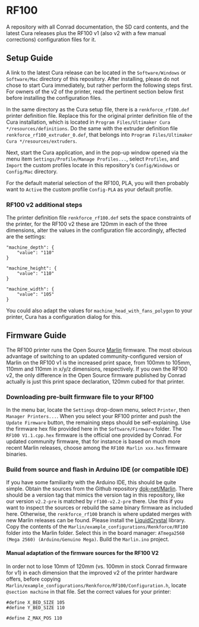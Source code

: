 # RF100
A repository with all Conrad documentation, the SD card contents, and the latest
Cura releases plus the RF100 v1 (also v2 with a few manual corrections)
configuration files for it.

## Setup Guide
A link to the latest Cura release can be located in the 
`Software/Windows` or `Software/Mac` directory of this repository.
After installing, please do not chose to start Cura immediately, but rather
perform the following steps first. For owners of the v2 of the printer, read
the pertinent section below first before installing the configuration files.

In the same directory as the Cura setup file, there is a
`renkforce_rf100.def` printer definition file. Replace this
for the original printer definition file of the Cura installation, which is
located in `Program Files/Ultimaker Cura */resources/definitions`.
Do the same with the extruder definition file `renkforce_rf100_extruder_0.def`,
that belongs into `Program Files/Ultimaker Cura */resources/extruders`.

Next, start the Cura application, and in the pop-up window opened via
the menu item `Settings/Profile/Manage Profiles...`, select `Profiles`, and
`Import` the custom profiles locate in this repository's `Config/Windows` or
`Config/Mac` directory.

For the default material selection of the RF100, PLA, you will then probably
want to `Active` the custom profile `Config-PLA` as your default profile.

### RF100 v2 additional steps
The printer definition file `renkforce_rf100.def` sets the space constraints of
the printer, for the RF100 v2 these are 120mm in each of the three dimensions,
alter the values in the configuration file accordingly, affected are the settings:

```
"machine_depth": {
    "value": "110"
}
```
```
"machine_height": {
    "value": "110"
}
```
```
"machine_width": {
    "value": "105"
}
```

You could also adapt the values for `machine_head_with_fans_polygon` to your
printer, Cura has a configuration dialog for this.

## Firmware Guide
The RF100 printer runs the Open Source [Marlin](http://marlinfw.org/) firmware.
The most obvious advantage of switching to an updated community-configured
version of Marlin on the RF100 v1 is the increased print space, from 100mm to
105mm, 110mm and 110mm in x/y/z dimensions, respectively. If you own the
RF100 v2, the only difference in the Open Source firmware published by Conrad
actually is just this print space declaration, 120mm cubed for that printer.

### Downloading pre-built firmware file to your RF100
In the menu bar, locate the `Settings` drop-down menu, select `Printer`,
then `Manager Printers...`. When you select your RF100 printer and push the
`Update Firmware` button, the remaining steps should be self-explaining. Use
the firmware hex file provided here in the `Software/Firmware` folder. The
`RF100 V1.1.cpp.hex` firmware is the official one provided by Conrad. For
updated community firmware, that for instance is based on much more recent
Marlin releases, choose among the `RF100 Marlin xxx.hex` firmware binaries.

### Build from source and flash in Arduino IDE (or compatible IDE)
If you have some familiarity with the Arduino IDE, this should be quite simple.
Obtain the sources from the Github repository
[dok-net/Marlin](https://github.com/dok-net/Marlin/tree/renkforce_rf100).
There should be a version tag that mimics the version tag in this repository,
like our version `v2.2-pre` is matched by `rf100-v2.2-pre` there.
Use this if you want to inspect the sources or rebuild the same binary firmware
as included here. Otherwise, the `renkforce_rf100` branch is where updated
merges with new Marlin releases can be found.
Please install the [LiquidCrystal](https://www.arduino.cc/en/Reference/LiquidCrystal)
library.
Copy the contents of the `Marlin/example_configurations/Renkforce/RF100` folder
into the Marlin folder.
Select this in the board manager: `ATmega2560 (Mega 2560) (Arduino/Genuino Mega)`.
Build the `Marlin.ino` project.

#### Manual adaptation of the firmware sources for the RF100 V2
In order not to lose 10mm of 120mm (vs. 100mm in stock Conrad firmware for v1)
in each dimension that the improved v2 of the printer hardware offers, before
copying `Marlin/example_configurations/Renkforce/RF100/Configuration.h`,
locate `@section machine` in that file. Set the correct values for your printer:

```
#define X_BED_SIZE 105
#define Y_BED_SIZE 110
```
```
#define Z_MAX_POS 110
```

